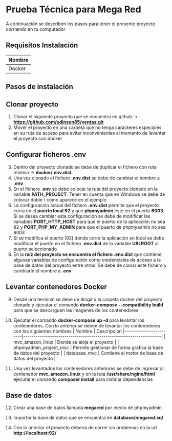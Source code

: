# Prueba Técnica para Mega Red

A continuación se describen los pasos para tener el presente proyecto corriendo en tu computador

## Requisitos Instalación

| Nombre   |
|----------|
| Docker   |

## Pasos de instalación

## Clonar proyecto
1. Clonar el siguiente proyecto que se encuentra en github ->  __https://github.com/edinson85/ventas.git__
2. Mover el proyecto en una carpeta que no tenga caracteres especiales en su ruta de acceso para evitar inconvenientes al momento de levantar el proyecto con docker

## Configurar ficheros .env
3. Dentro del proyecto clonado se debe de duplicar el fichero con ruta relativa -> __docker/.env.dist__
4. Una vez clonado el fichero __.env.dist__ se debe de cambiar el nombre a __.env__
5. En el fichero __.env__ se debe colocar la ruta del proyecto clonado en la variable __PATH_PROJECT__. Tener en cuenta que en Windows se debe de colocar doble \\ como aparece en el ejemplo
6. La configuración actual del fichero __.env.dist__ permite que el proyecto corra en el __puerto local 92__ y que __phpmyadmin__ este en el puerto __8003__. Si se desea cambiar esta configuración se debe de modificar las variables __PORT_HTTP_HOST__ para que el puerto de la aplicación no sea 92 y __PORT_PHP_MY_ADMIN__ para que el puerto de phpmyadmin no sea 8003
7. Si se modifica el puerto (92) donde corra la aplicación en local se debe modificar el puerto en el fichero __.env.dist__ de la variable __URLROOT__ al puerto seleccionado
8. En la __raíz del proyecto se encuentra el fichero .env.dist__ que contiene algunas variables de configuración como credenciales de acceso a la base de datos del proyecto entre otros. Se debe de clonar este fichero y cambiarle el nombre a __.env__

## Levantar contenedores Docker
9. Desde una terminal se debe de dirigir a la carpeta docker del proyecto clonado y ejecutar el comando __docker-compose --compatibility build__ para que se descarguen las imagenes de los contenedores
10. Ejecutar el comando  __docker-compose up -d__ para levantar los contenedores. Con lo anterior se deben de levantar los contenedores  con los siguientes nombres
| Nombre                 | Descripcion
|------------------------|-------------------------------------------------------------------|
| mvc_amazon_linux       | Donde se aloja el proyecto                                        |
| phpmyadmin_project_mvc | Permite gestionar de forma gráfica la base de datos del proyecto  |
| database_mvc           | Contiene el motor de base de datos del proyecto                   |

11. Una vez levantados los contenedores anteriores se debe de ingresar al contenedor __mvc_amazon_linux__ y en la ruta __/usr/share/nginx/html__ ejecutar el comando __composer install__ para instalar dependencias

## Base de datos
12. Crear una base de datos llamada __megared__ por medio de phpmyadmin
13. Importar la base de datos que se encuentra en __database/megared.sql__

14. Con lo anterior el proyecto debería de correr sin problemas en la url __http://localhost:92/__ 

